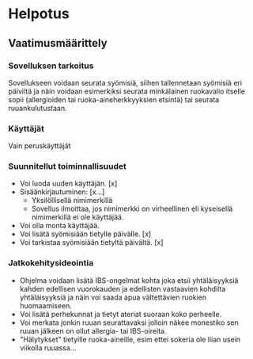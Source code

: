 # Helpotus

## Vaatimusmäärittely

### Sovelluksen tarkoitus
Sovellukseen voidaan seurata syömisiä, siihen tallennetaan syömisiä eri päiviltä ja näin voidaan esimerkiksi seurata minkälainen ruokavalio itselle sopii (allergioiden tai ruoka-aineherkkyyksien etsintä) tai seurata ruuankulutustaan.

### Käyttäjät
Vain peruskäyttäjät

### Suunnitellut toiminnallisuudet
- Voi luoda uuden käyttäjän.	[x]
- Sisäänkirjautuminen:		[x...]
    - Yksilöllisellä nimimerkillä
    - Sovellus ilmoittaa, jos nimimerkki on virheellinen eli kyseisellä nimimerkillä ei ole käyttäjää.
- Voi olla monta käyttäjää.
- Voi lisätä syömisiään tietylle päivälle.	[x]
- Voi tarkistaa syömisiään tietyltä päivältä.	[x]

### Jatkokehitysideointia
 * Ohjelma voidaan lisätä IBS-ongelmat kohta joka etsii yhtäläisyyksiä kahden edellisen vuorokauden ja edellisten vastaavien kohdilta yhtäläisyyksiä ja näin voi saada apua vältettävien ruokien huomaamiseen.
 * Voi lisätä perhekunnat ja tietyt ateriat suoraan koko perheelle. 
 * Voi merkata jonkin ruuan seurattavaksi jolloin näkee monestiko sen ruuan jälkeen on ollut allergia- tai IBS-oireita.
 * "Hälytykset" tietyille ruoka-aineille, esim ettei sokeria ole liian usein viikolla ruuassa...

